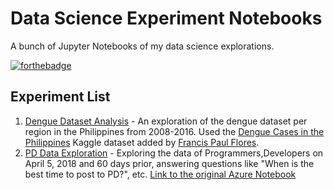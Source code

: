 # Data Science Experiment Notebooks
A bunch of Jupyter Notebooks of my data science explorations.

[![forthebadge](https://forthebadge.com/images/badges/built-with-love.svg)](https://forthebadge.com)

## Experiment List
1. [Dengue Dataset Analysis](https://nbviewer.jupyter.org/github/johnpaulada/datascience-experiment-notebooks/blob/master/Dengue/Dengue.ipynb) - An exploration of the dengue dataset per region in the Philippines from 2008-2016. Used the [Dengue Cases in the Philippines](https://www.kaggle.com/grosvenpaul/dengue-cases-in-the-philippines) Kaggle dataset added by [Francis Paul Flores](https://www.kaggle.com/grosvenpaul).
2. [PD Data Exploration](http://nbviewer.jupyter.org/github/johnpaulada/datascience-experiment-notebooks/blob/master/PD%20Data%20Exploration.ipynb) - Exploring the data of Programmers,Developers on April 5, 2018 and 60 days prior, answering questions like "When is the best time to post to PD?", etc. [Link to the original Azure Notebook](https://experiments-johnpaulada.notebooks.azure.com/nb/notebooks/PD%20Data%20Exploration.ipynb)